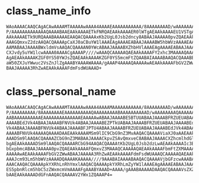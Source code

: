 # class_name_info

    WAoAAAACAAQCAgACAwAAAAMTAAAAAwAAAA4AAAAEAAAAAAAAAAA/8AAAAAAAAD/wAAAAAAAA
    P/AAAAAAAAAAAAAQAAAABAAEAAkAAAAETkFNRQAEAAkAAAAER0lWTgAEAAkAAAAEU1VSTgAE
    AAkAAAAETk9URQAAABAAAAAEAAQACQAAAAxKb2UgL0Jsb2dncy8ABAAJAAAAA0pvZQAEAAkA
    AAAGQmxvZ2dzAAQACQAAAApCaXJ0aCBuYW1lAAAEAgAAAAEABAAJAAAABW5hbWVzAAAAEAAA
    AAMABAAJAAAABWxldmVsAAQACQAAAAN0YWcABAAJAAAABXZhbHVlAAAEAgAAAAEABAAJAAAA
    CXJvdy5uYW1lcwAAAA0AAAACgAAAAP////wAAAQCAAAAAQAEAAkAAAAFY2xhc3MAAAAQAAAA
    AgAEAAkAAAAKZGF0YS50YWJsZQAEAAkAAAAKZGF0YS5mcmFtZQAABAIAAAABAAQACQAAABEu
    aW50ZXJuYWwuc2VsZnJlZgAAABYAAAAWAAAA/gAAAP4AAAAQAAAAAwAEAAkAAAAFbGV2ZWwA
    BAAJAAAAA3RhZwAEAAkAAAAFdmFsdWUAAAD+

# class_personal_name

    WAoAAAACAAQCAgACAwAAAAMTAAAAAwAAAA4AAAAMAAAAAAAAAAA/8AAAAAAAAD/wAAAAAAAA
    P/AAAAAAAAA/8AAAAAAAAEAAAAAAAAAAQAAAAAAAAABAAAAAAAAAAD/wAAAAAAAAQAAAAAAA
    AABAAAAAAAAAAEAAAAAAAAAAAAAAEAAAAAwABAAJAAAABE5BTUUABAAJAAAABFRZUEUABAAJ
    AAAABEdJVk4ABAAJAAAABFNVUk4ABAAJAAAABEZPTkUABAAJAAAABFRZUEUABAAJAAAABEdJ
    Vk4ABAAJAAAABFNVUk4ABAAJAAAABFJPTU4ABAAJAAAABFRZUEUABAAJAAAABEdJVk4ABAAJ
    AAAABFNVUk4AAAAQAAAADAAEAAkAAAAMSm9lIC9CbG9nZ3MvAAQACQAAAAViaXJ0aAAEAAkA
    AAADSm9lAAQACQAAAAZCbG9nZ3MABAAJAAAACkpvZSAvQmxveC8ABAAJAAAACXZhcmlhdGlv
    bgAEAAkAAAADSm9lAAQACQAAAARCbG94AAQACQAAAAtKb2UgL0Jsb2dzLwAEAAkAAAAIc3Bl
    bGxpbmcABAAJAAAAA0pvZQAEAAkAAAAFQmxvZ3MAAAQCAAAAAQAEAAkAAAAFbmFtZXMAAAAQ
    AAAAAwAEAAkAAAAFbGV2ZWwABAAJAAAAA3RhZwAEAAkAAAAFdmFsdWUAAAQCAAAAAQAEAAkA
    AAAJcm93Lm5hbWVzAAAADQAAAAKAAAAA////9AAABAIAAAABAAQACQAAAAVjbGFzcwAAABAA
    AAACAAQACQAAAApkYXRhLnRhYmxlAAQACQAAAApkYXRhLmZyYW1lAAAEAgAAAAEABAAJAAAA
    ES5pbnRlcm5hbC5zZWxmcmVmAAAAFgAAABYAAAD+AAAA/gAAABAAAAADAAQACQAAAAVsZXZl
    bAAEAAkAAAADdGFnAAQACQAAAAV2YWx1ZQAAAP4=

